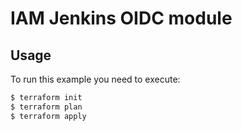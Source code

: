 # IAM Jenkins OIDC module

## Usage
To run this example you need to execute:
```bash
$ terraform init
$ terraform plan
$ terraform apply
```
